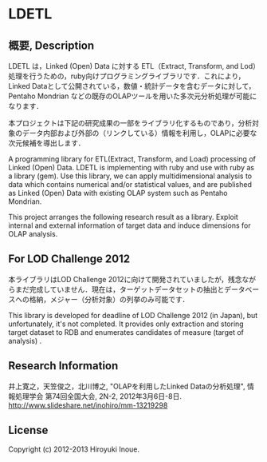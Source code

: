 LDETL
======

概要, Description
----

LDETL は，Linked (Open) Data に対する ETL（Extract, Transform, and Lod）処理を行うための，ruby向けプログラミングライブラリです．これにより，Linked Dataとして公開されている，数値・統計データを含むデータに対して，Pentaho Mondrian などの既存のOLAPツールを用いた多次元分析処理が可能になります．

本プロジェクトは下記の研究成果の一部をライブラリ化するものであり，分析対象のデータ内部および外部の（リンクしている）情報を利用し，OLAPに必要な次元候補を導出します．


A programming library for ETL(Extract, Transform, and Load) processing of Linked (Open) Data. LDETL is implementing with ruby and use with ruby as a library (gem). Use this library, we can apply multidimensional analysis to data which contains numerical and/or statistical values, and are published as Linked (Open) Data with existing OLAP system such as Pentaho Mondrian.

This project arranges the following research result as a library. Exploit internal and external information of target data and induce dimensions for OLAP analysis.

For LOD Challenge 2012
----

本ライブラリはLOD Challenge 2012に向けて開発されていましたが，残念ながらまだ完成していません．現在は，ターゲットデータセットの抽出とデータベースへの格納，メジャー（分析対象）の列挙のみ可能です．

This library is developed for deadline of LOD Challenge 2012 (in Japan), but unfortunately,  it's not completed. It provides only extraction and storing target dataset to RDB and enumerates candidates of measure (target of analysis) .

Research Information
----

井上寛之，天笠俊之，北川博之, "OLAPを利用したLinked Dataの分析処理", 情報処理学会 第74回全国大会, 2N-2, 2012年3月6日-8日.
http://www.slideshare.net/inohiro/mm-13219298

License
----
Copyright (c) 2012-2013 Hiroyuki Inoue.
